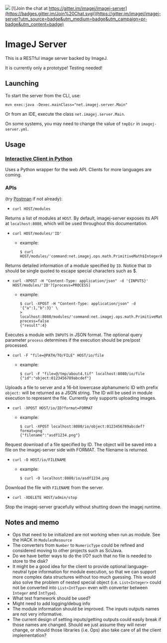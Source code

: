 [![](http://jenkins.imagej.net/job/ImageJ-Server/lastBuild/badge/icon)](http://jenkins.imagej.net/job/ImageJ-Server/)
[![Join the chat at https://gitter.im/imagej/imagej-server](https://badges.gitter.im/Join%20Chat.svg)](https://gitter.im/imagej/imagej-server?utm_source=badge&utm_medium=badge&utm_campaign=pr-badge&utm_content=badge)

# ImageJ Server

This is a RESTful image server backed by ImageJ.

It is currently only a prototype! Testing needed!

## Launching

To start the server from the CLI, use:

```
mvn exec:java -Dexec.mainClass="net.imagej.server.Main"
```

Or from an IDE, execute the class `net.imagej.server.Main`.

On some systems, you may need to change the value of `tmpDir` in `imagej-server.yml`.

## Usage

### [Interactive Client in Python](clients/python)

Uses a Python wrapper for the web API. Clients for more languages are coming. 

### APIs

(try [Postman](https://www.getpostman.com/) if not already):

- `curl HOST/modules`

 Returns a list of modules at `HOST`. By default, imagej-server exposes its API at `localhost:8080`, which will be used throughout this documentation.

- `curl HOST/modules/'ID'`
  - example:

    ```
    $ curl HOST/modules/'command:net.imagej.ops.math.PrimitiveMath$IntegerAdd'
    ```

 Returns detailed information of a module specified by `ID`. Notice that `ID` should be single quoted to escape special characters such as $.

- `curl -XPOST -H "Content-Type: application/json" -d '{INPUTS}' HOST/modules/'ID'?[process=PROCESS]`
  - example:

    ```
    $ curl -XPOST -H "Content-Type: application/json" -d '{"a":1,"b":3}' \
    > localhost:8080/modules/'command:net.imagej.ops.math.PrimitiveMath$IntegerAdd'?process=false
    {"result":4}
    ```

 Executes a module with `INPUTS` in JSON format. The optional query parameter `process` determines if the execution should be pre/post processed.

- `curl -F "file=@PATH/TO/FILE" HOST/io/file`
  - example:

    ```
    $ curl -F "file=@/tmp/about4.tif" localhost:8080/io/file
    {"id":"object:0123456789abcdef"}
    ```

 Uploads a file to server and a 16-bit lowercase alphanumeric ID with prefix `object:` will be returned as a JSON string. The ID will be used in module execution to represent the file. Currently only supports uploading images.

- `curl -XPOST HOST/io/ID?format=FORMAT`
  - example:

    ```
    $ curl -XPOST localhost:8080/io/object:0123456789abcdef?format=png`
    {"filename":"asdf1234.png"}
    ```

 Request download of a file specified by ID. The object will be saved into a file on the imagej-server side with FORMAT. The filename is returned.

- `curl -O HOST/io/FILENAME`
  - example:

    ```
    $ curl -O localhost:8080/io/asdf1234.png
    ```

 Download the file with `FILENAME` from the server.

- `curl -XDELETE HOST/admin/stop`

 Stop the imagej-server gracefully without shutting down the imagej runtime.

## Notes and memo

- Ops that need to be initialized are not working when run as module. See the HACK in `ModulesResource`
- The converters from `Number` to `NumericType` could be refined and considered moving to other projects such as SciJava.
- Do we have better ways to do the I/O? such that no file is needed to store to the disk?
- It might be a good idea for the client to provide optional language-neutral type information for module execution, so that we can support more complex data structures without too much guessing. This would also solve the problem of nested special object (i.e. `List<Integer>` could not be converted into `List<IntType>` even with converter between `Integer` and `IntType`).
- What test framework should be used?
- Might need to add logging/debug info
- The module information should be improved. The inputs outputs names are not very informative.
-  The current design of setting inputs/getting outputs could easily break if those names are changed. Should we just assume they will never change, or should those libraries (i.e. Ops) also take care of all the client implementation?
